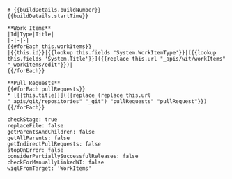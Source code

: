     # {{buildDetails.buildNumber}}
    {{buildDetails.startTime}}

    **Work Items**
    |Id|Type|Title|
    |-|-|-|
    {{#forEach this.workItems}}
    |{{this.id}}|{{lookup this.fields 'System.WorkItemType'}}|[{{lookup this.fields 'System.Title'}}]({{replace this.url "_apis/wit/workItems" "_workitems/edit"}})|
    {{/forEach}}

    **Pull Requests**
    {{#forEach pullRequests}}
    * [{{this.title}}]({{replace (replace this.url "_apis/git/repositories" "_git") "pullRequests" "pullRequest"}})
    {{/forEach}}
    
    checkStage: true
    replaceFile: false
    getParentsAndChildren: false
    getAllParents: false
    getIndirectPullRequests: false
    stopOnError: false
    considerPartiallySuccessfulReleases: false
    checkForManuallyLinkedWI: false
    wiqlFromTarget: 'WorkItems'